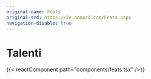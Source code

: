 ```yaml
---
original-name: Feats
original-srd: https://2e.aonprd.com/Feats.aspx
navigation-disable: true
---
```


# Talenti

{{< reactComponent path="components/feats.tsx" />}}

